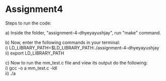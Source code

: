 # Assignment4
Steps to run the code:

a) Inside the folder, "assignment-4-dhyeyayushjay", run "make" command.<br>

b) Now, enter the following commands in your terminal:<br>
  i) LD_LIBRARY_PATH=$LD_LIBRARY_PATH:./assignment-4-dhyeyayushjay<br>
  ii) export LD_LIBRARY_PATH<br>

c) Now to run the mm_test.c file and view its output do the following:<br>
  i) gcc -o a mm_test.c -ldl<br>
  ii) ./a<br>
